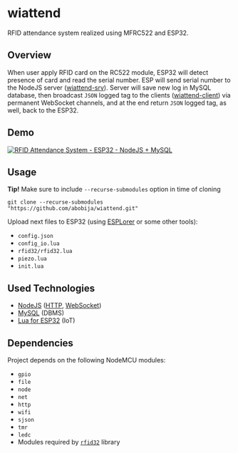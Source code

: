 # wiattend
RFID attendance system realized using MFRC522 and ESP32.

## Overview

When user apply RFID card on the RC522 module, ESP32 will detect presence of card and read the serial number. ESP will send serial number to the NodeJS server ([wiattend-srv](https://github.com/abobija/wiattend-srv)). Server will save new log in MySQL database, then broadcast `JSON` logged tag to the clients ([wiattend-client](https://github.com/abobija/wiattend-client)) via permanent WebSocket channels, and at the end return `JSON` logged tag, as well, back to the ESP32.

## Demo

[![RFID Attendance System - ESP32 - NodeJS + MySQL](https://img.youtube.com/vi/TH8eR9hSwzc/mqdefault.jpg)](https://www.youtube.com/watch?v=TH8eR9hSwzc)

## Usage

**Tip!** Make sure to include `--recurse-submodules` option in time of cloning

```
git clone --recurse-submodules "https://github.com/abobija/wiattend.git"
```

Upload next files to ESP32 (using [ESPLorer](https://www.youtube.com/watch?v=ICRAlUCPpwY&t=23s) or some other tools):
  - `config.json`
  - `config_io.lua`
  - `rfid32/rfid32.lua`
  - `piezo.lua`
  - `init.lua`

## Used Technologies

  - [NodeJS](https://nodejs.org) ([HTTP](https://en.wikipedia.org/wiki/Hypertext_Transfer_Protocol), [WebSocket](https://en.wikipedia.org/wiki/WebSocket))
  - [MySQL](https://www.mysql.com/) (DBMS)
  - [Lua for ESP32](https://nodemcu.readthedocs.io/en/dev-esp32) (IoT)

## Dependencies

Project depends on the following NodeMCU modules:

  - `gpio`
  - `file`
  - `node`
  - `net`
  - `http`
  - `wifi`
  - `sjson`
  - `tmr`
  - `ledc`
  - Modules required by [`rfid32`](https://github.com/abobija/rfid32#dependencies) library
